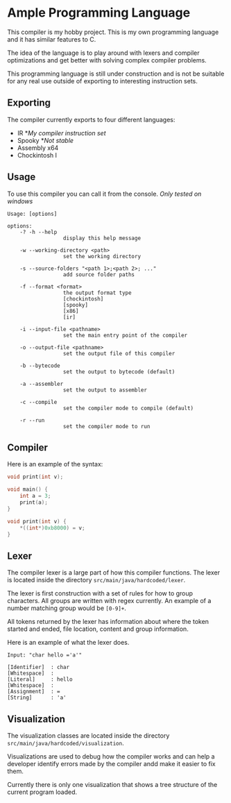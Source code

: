 # Ample Programming Language
This compiler is my hobby project. This is my own programming language and it has similar features to C.

The idea of the language is to play around with lexers and compiler optimizations and get better with solving complex compiler problems.

This programming language is still under construction and is not be suitable for any real use outside of exporting to interesting instruction sets.

## Exporting
The compiler currently exports to four different languages:
* IR **My compiler instruction set*
* Spooky **Not stable*
* Assembly x64
* Chockintosh I

## Usage
To use this compiler you can call it from the console. *Only tested on windows*

```
Usage: [options]

options:
    -? -h --help
                  display this help message

    -w --working-directory <path>
                  set the working directory

    -s --source-folders "<path 1>;<path 2>; ..."
                  add source folder paths

    -f --format <format>
                  the output format type
                  [chockintosh]
                  [spooky]
                  [x86]
                  [ir]

    -i --input-file <pathname>
                  set the main entry point of the compiler

    -o --output-file <pathname>
                  set the output file of this compiler

    -b --bytecode
                  set the output to bytecode (default)

    -a --assembler
                  set the output to assembler

    -c --compile
                  set the compiler mode to compile (default)

    -r --run
                  set the compiler mode to run

```

## Compiler

Here is an example of the syntax:

```c
void print(int v);

void main() {
    int a = 3;
    print(a);
}

void print(int v) {
    *((int*)0xb8000) = v;
}
```


## Lexer
The compiler lexer is a large part of how this compiler functions. The lexer is located inside the directory `src/main/java/hardcoded/lexer`.

The lexer is first construction with a set of rules for how to group characters. All groups are written with regex currently.
An example of a number matching group would be `[0-9]+`.

All tokens returned by the lexer has information about where the token started and ended, file location, content and group information.

Here is an example of what the lexer does.
```
Input: "char hello ='a'"

[Identifier]  : char
[Whitespace]  :
[Literal]     : hello
[Whitespace]  :
[Assignment]  : =
[String]      : 'a'
```

## Visualization
The visualization classes are located inside the directory `src/main/java/hardcoded/visualization`.

Visualizations are used to debug how the compiler works and can help a developer identify errors made by the compiler andd make it easier to fix them.

Currently there is only one visualization that shows a tree structure of the current program loaded.